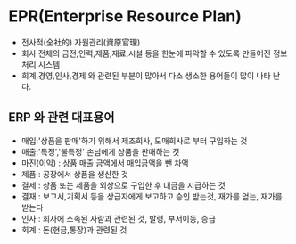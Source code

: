 # EPR(Enterprise Resource Plan)

- 전사적(全社的) 자원관리(資原官理)
- 회사 전체의 금전,인력,제품,재료,시설 등을 한눈에
  파악할 수 있도록 만들어진 정보처리 시스템
- 회계,경영,인사,경제 와 관련된 부분이 많아서 다소 생소한
  용어들이 많이 나타 난다.

## ERP 와 관련 대표용어

- 매입:'상품을 판매'하기 위해서 제조회사, 도매회사로 부터 구입하는 것
- 매출:'특정','불특정' 손님에게 상품을 판매하는 것
- 마진(이익) : 상품 매출 금액에서 매입금액을 뺀 차액
- 제품 : 공장에서 상품을 생산한 것
- 결제 : 상품 또는 제품을 외상으로 구입한 후 대금을 지급하는 것
- 결재 : 보고서,기획서 등을 상급자에게 보고하고 승인 받는것, 재가를 얻는, 재가를 받는다
- 인사 : 회사에 소속된 사람과 관련된 것, 발령, 부서이동, 승급
- 회계 : 돈(현금,통장)과 관련된 것
